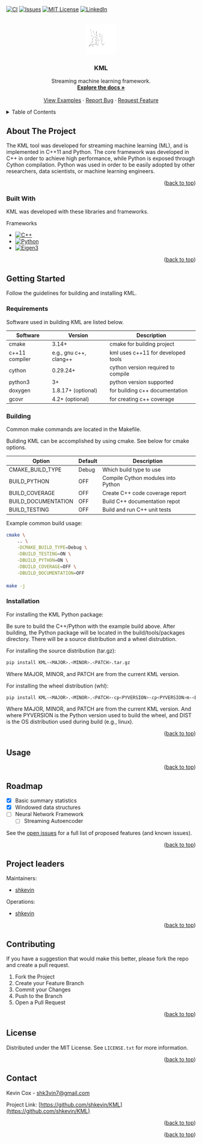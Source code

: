 <!--Adapted from https://github.com/othneildrew/Best-README-Template/blob/master/README.md-->
<a name="readme-top"></a>

<!-- PROJECT SHIELDS -->
[![CI](https://github.com/shkevin/KML/actions/workflows/build.yml/badge.svg)](https://github.com/shkevin/KML/actions/workflows/build.yml)
[![Issues][issues-shield]][issues-url]
[![MIT License][license-shield]][license-url]
[![LinkedIn][linkedin-shield]][linkedin-url]

<!-- [![Contributors][contributors-shield]][contributors-url] -->
<!-- [![Forks][forks-shield]][forks-url] -->
<!-- [![Stargazers][stars-shield]][stars-url] -->

<!-- PROJECT LOGO -->
<br />
<div align="center">
  <a href="https://github.com/shkevin/KML">
    <img src="doc/images/logo.png" alt="Logo" width="80" height="80">
  </a>

  <h3 align="center">KML</h3>

  <p align="center">
    Streaming machine learning framework.
    <br />
    <a href="https://github.com/shkevin/KML"><strong>Explore the docs »</strong></a>
    <br />
    <br />
    <a href="https://github.com/shkevin/KML/tools/python/notebooks">View Examples</a>
    ·
    <a href="https://github.com/shkevin/KML/issues">Report Bug</a>
    ·
    <a href="https://github.com/shkevin/KML/issues">Request Feature</a>
  </p>
</div>

<!-- TABLE OF CONTENTS -->
<details>
  <summary>Table of Contents</summary>
  <ol>
    <li>
      <a href="#about-the-project">About The Project</a>
      <ul>
        <li><a href="#built-with">Built With</a></li>
      </ul>
    </li>
    <li>
      <a href="#getting-started">Getting Started</a>
      <ul>
        <li><a href="#prerequisites">Prerequisites</a></li>
        <li><a href="#installation">Installation</a></li>
      </ul>
    </li>
    <li><a href="#usage">Usage</a></li>
    <li><a href="#roadmap">Roadmap</a></li>
    <li><a href="#contributing">Contributing</a></li>
    <li><a href="#license">License</a></li>
    <li><a href="#contact">Contact</a></li>
    <!-- <li><a href="#acknowledgments">Acknowledgments</a></li> -->
  </ol>
</details>

<!-- ABOUT THE PROJECT -->
## About The Project

The KML tool was developed for streaming machine learning (ML), and is implemented in C++11 and Python. The core framework was developed in C++
in order to achieve high performance, while Python is exposed through Cython compilation. Python was used in order to be easily adopted by
other researchers, data scientists, or machine learning engineers.

<p align="right">(<a href="#readme-top">back to top</a>)</p>

### Built With

KML was developed with these libraries and frameworks.

Frameworks

* [![C++][cpp-shield]][cpp-url]
* [![Python][python-shield]][python-url]
* [![Eigen3][eigen-shield]][eigen-url]

<p align="right">(<a href="#readme-top">back to top</a>)</p>

<!-- GETTING STARTED -->
## Getting Started

Follow the guidelines for building and installing KML.

### Requirements

Software used in building KML are listed below.

|Software       |Version                |Description                        |
|---------------|-----------------------|-----------------------------------|
|cmake          |3.14+                  |cmake for building project         |
|c++11 compiler |e.g., gnu c++, clang++ |kml uses c++11 for developed tools |
|cython         |0.29.24+               |cython version required to compile |
|python3        |3+                     |python version supported           |
|doxygen        |1.8.17+ (optional)     |for building c++ documentation     |
|gcovr          |4.2+    (optional)     |for creating c++ coverage          |

### Building

Common make commands are located in the Makefile.

Building KML can be accomplished by using cmake. See below for cmake options.

|Option              |Default |Description                        |
|--------------------|--------|-----------------------------------|
|CMAKE_BUILD_TYPE    |Debug   |Which build type to use            |
|BUILD_PYTHON        |OFF     |Compile Cython modules into Python |
|BUILD_COVERAGE      |OFF     |Create C++ code coverage report    |
|BUILD_DOCUMENTATION |OFF     |Build C++ documentation repot      |
|BUILD_TESTING       |OFF     |Build and run C++ unit tests       |

Example common build usage:

```bash
cmake \
    .. \
    -DCMAKE_BUILD_TYPE=Debug \
    -DBUILD_TESTING=ON \
    -DBUILD_PYTHON=ON \
    -DBUILD_COVERAGE=OFF \
    -DBUILD_DOCUMENTATION=OFF

make -j
```

### Installation

For installing the KML Python package:

Be sure to build the C++/Python with the example build above. After building, the Python package will be located
in the build/tools/packages directory. There will be a source distribution and a wheel distrubtion.

For installing the source distribution (tar.gz):

```bash
pip install KML-<MAJOR>.<MINOR>.<PATCH>.tar.gz
```

Where MAJOR, MINOR, and PATCH are from the current KML version.

For installing the wheel distribution (whl):

```bash
pip install KML-<MAJOR>.<MINOR>.<PATCH>-cp<PYVERSION>-cp<PYVERSION>m-<DIST>.whl
```

Where MAJOR, MINOR, and PATCH are from the current KML version. And where PYVERSION is the Python version
used to build the wheel, and DIST is the OS distribution used during build (e.g., linux).

<p align="right">(<a href="#readme-top">back to top</a>)</p>

<!-- USAGE EXAMPLES -->
## Usage

<p align="right">(<a href="#readme-top">back to top</a>)</p>

<!-- ROADMAP -->
## Roadmap

- [X] Basic summary statistics
- [X] Windowed data structures
- [ ] Neural Network Framework
	- [ ] Streaming Autoencoder

See the [open issues](https://github.com/shkevin/KML/issues) for a full list of proposed features (and known issues).

<p align="right">(<a href="#readme-top">back to top</a>)</p>

<!-- CONTRIBUTING -->
## Project leaders

Maintainers:

- [shkevin](https://github.com/shkevin)

Operations:

- [shkevin](https://github.com/shkevin)

<p align="right">(<a href="#readme-top">back to top</a>)</p>

<!-- CONTRIBUTING -->
## Contributing

If you have a suggestion that would make this better, please fork the repo and create a pull request.

1. Fork the Project
2. Create your Feature Branch
3. Commit your Changes
4. Push to the Branch
5. Open a Pull Request

<p align="right">(<a href="#readme-top">back to top</a>)</p>

<!-- LICENSE -->
## License

Distributed under the MIT License. See `LICENSE.txt` for more information.

<p align="right">(<a href="#readme-top">back to top</a>)</p>

<!-- CONTACT -->
## Contact

Kevin Cox - shk3vin7@gmail.com

Project Link: [https://github.com/shkevin/KML](https://github.com/shkevin/KML)

<p align="right">(<a href="#readme-top">back to top</a>)</p>

<!-- ACKNOWLEDGMENTS -->
<!-- ## Acknowledgments -->

<p align="right">(<a href="#readme-top">back to top</a>)</p>

<!-- MARKDOWN LINKS & IMAGES -->
[contributors-shield]: https://img.shields.io/github/contributors/shkevin/KML
[contributors-url]: https://github.com/shkevin/KML/graphs/contributors
[forks-shield]: https://img.shields.io/github/forks/shkevin/KML
[forks-url]: https://github.com/shkevin/KML/network/members
[stars-shield]: https://img.shields.io/github/stars/shkevin/shields
[stars-url]: https://github.com/shkevin/KML/stargazers
[issues-shield]: https://img.shields.io/github/issues/shkevin/KML
[issues-url]: https://github.com/shkevin/KML/issues
[license-shield]: https://img.shields.io/github/license/shkevin/KML
[license-url]: https://github.com/shkevin/KML/blob/master/LICENSE.txt
[linkedin-shield]: https://img.shields.io/badge/-LinkedIn-black.svg?color=Blue&style=social&logo=linkedin&colorB=555
[linkedin-url]: https://www.linkedin.com/in/kevin-cox-640334195/

[cpp-shield]: https://img.shields.io/badge/-C++11-00599C?logo=cplusplus&logoColor=white&style=flat?labelColor=black
[cpp-url]: https://isocpp.org/wiki/faq/cpp11
[python-shield]: https://img.shields.io/badge/-Python3-3776AB?logo=python&style=flat
[python-url]: https://www.python.org/
[eigen-shield]: https://img.shields.io/badge/-Eigen3-00599C?logo=cplusplus&logoColor=white&style=flat
[eigen-url]: https://eigen.tuxfamily.org/index.php?title=Main_Page
<!-- [product-screenshot]: images/screenshot.png -->
